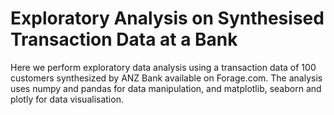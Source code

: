 # Exploratory Analysis on Synthesised Transaction Data at a Bank

Here we perform exploratory data analysis using a transaction data of 100 customers synthesized by ANZ Bank available on Forage.com. The analysis uses numpy and pandas for data manipulation, and matplotlib, seaborn and plotly for data visualisation.
